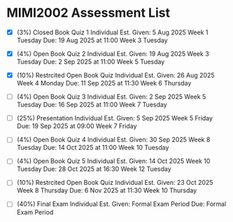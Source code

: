 # MIMI2002 Assessment List

- [x] (3%) Closed Book Quiz 1
      Individual
      Est. Given: 5 Aug 2025 Week 1 Tuesday
      Due: 19 Aug 2025 at 11:00 Week 3 Tuesday

- [x] (4%) Open Book Quiz 2
      Individual
      Est. Given: 19 Aug 2025 Week 3 Tuesday
      Due: 2 Sep 2025 at 11:00 Week 5 Tuesday

- [x] (10%) Restrcited Open Book Quiz
      Individual
      Est. Given: 26 Aug 2025 Week 4 Monday
      Due: 11 Sep 2025 at 11:30 Week 6 Thursday

- [ ] (4%) Open Book Quiz 3
      Individual
      Est. Given: 2 Sep 2025 Week 5 Tuesday
      Due: 16 Sep 2025 at 11:00 Week 7 Tuesday

- [ ] (25%) Presentation
      Individual
      Est. Given: 5 Sep 2025 Week 5 Friday
      Due: 19 Sep 2025 at 09:00 Week 7 Friday

- [ ] (4%) Open Book Quiz 4
      Individual
      Est. Given: 30 Sep 2025 Week 8 Tuesday
      Due: 14 Oct 2025 at 11:00 Week 10 Tuesday

- [ ] (4%) Open Book Quiz 5
      Individual
      Est. Given: 14 Oct 2025 Week 10 Tuesday
      Due: 28 Oct 2025 at 16:30 Week 12 Tuesday

- [ ] (10%) Restrcited Open Book Quiz
      Individual
      Est. Given: 23 Oct 2025 Week 8 Thursday
      Due: 6 Nov 2025 at 11:30 Week 10 Thursday

- [ ] (40%) Final Exam
      Individual
      Est. Given: Formal Exam Period
      Due: Formal Exam Period
